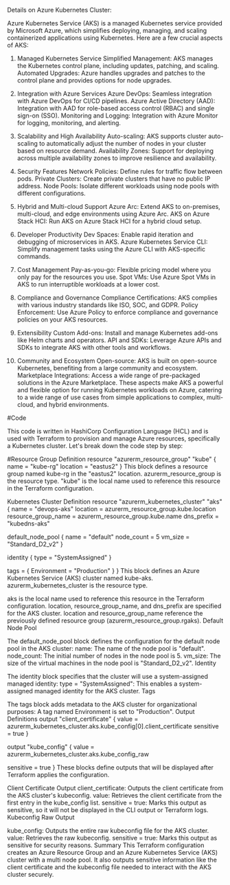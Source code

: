 Details on Azure Kubernetes Cluster:

Azure Kubernetes Service (AKS) is a managed Kubernetes service provided by Microsoft Azure, which simplifies deploying, managing, and scaling containerized applications using Kubernetes. Here are a few crucial aspects of AKS:

1. Managed Kubernetes Service
Simplified Management: AKS manages the Kubernetes control plane, including updates, patching, and scaling.
Automated Upgrades: Azure handles upgrades and patches to the control plane and provides options for node upgrades.

2. Integration with Azure Services
Azure DevOps: Seamless integration with Azure DevOps for CI/CD pipelines.
Azure Active Directory (AAD): Integration with AAD for role-based access control (RBAC) and single sign-on (SSO).
Monitoring and Logging: Integration with Azure Monitor for logging, monitoring, and alerting.

3. Scalability and High Availability
Auto-scaling: AKS supports cluster auto-scaling to automatically adjust the number of nodes in your cluster based on resource demand.
Availability Zones: Support for deploying across multiple availability zones to improve resilience and availability.

4. Security Features
Network Policies: Define rules for traffic flow between pods.
Private Clusters: Create private clusters that have no public IP address.
Node Pools: Isolate different workloads using node pools with different configurations.

5. Hybrid and Multi-cloud Support
Azure Arc: Extend AKS to on-premises, multi-cloud, and edge environments using Azure Arc.
AKS on Azure Stack HCI: Run AKS on Azure Stack HCI for a hybrid cloud setup.

6. Developer Productivity
Dev Spaces: Enable rapid iteration and debugging of microservices in AKS.
Azure Kubernetes Service CLI: Simplify management tasks using the Azure CLI with AKS-specific commands.

7. Cost Management
Pay-as-you-go: Flexible pricing model where you only pay for the resources you use.
Spot VMs: Use Azure Spot VMs in AKS to run interruptible workloads at a lower cost.

8. Compliance and Governance
Compliance Certifications: AKS complies with various industry standards like ISO, SOC, and GDPR.
Policy Enforcement: Use Azure Policy to enforce compliance and governance policies on your AKS resources.

9. Extensibility
Custom Add-ons: Install and manage Kubernetes add-ons like Helm charts and operators.
API and SDKs: Leverage Azure APIs and SDKs to integrate AKS with other tools and workflows.

10. Community and Ecosystem
Open-source: AKS is built on open-source Kubernetes, benefiting from a large community and ecosystem.
Marketplace Integrations: Access a wide range of pre-packaged solutions in the Azure Marketplace.
These aspects make AKS a powerful and flexible option for running Kubernetes workloads on Azure, catering to a wide range of use cases from simple applications to complex, multi-cloud, and hybrid environments.



#Code

This code is written in HashiCorp Configuration Language (HCL) and is used with Terraform to provision and manage Azure resources, specifically a Kubernetes cluster. Let's break down the code step by step:

#Resource Group Definition
resource "azurerm_resource_group" "kube" {
  name     = "kube-rg"
  location = "eastus2"
}
This block defines a resource group named kube-rg in the "eastus2" location.
azurerm_resource_group is the resource type.
"kube" is the local name used to reference this resource in the Terraform configuration.

Kubernetes Cluster Definition
resource "azurerm_kubernetes_cluster" "aks" {
  name                = "devops-aks"
  location            = azurerm_resource_group.kube.location
  resource_group_name = azurerm_resource_group.kube.name
  dns_prefix          = "kubedns-aks"

  default_node_pool {
    name       = "default"
    node_count = 5
    vm_size    = "Standard_D2_v2"
  }

  identity {
    type = "SystemAssigned"
  }

  tags = {
    Environment = "Production"
  }
}
This block defines an Azure Kubernetes Service (AKS) cluster named kube-aks.
azurerm_kubernetes_cluster is the resource type.

aks is the local name used to reference this resource in the Terraform configuration.
location, resource_group_name, and dns_prefix are specified for the AKS cluster.
location and resource_group_name reference the previously defined resource group (azurerm_resource_group.rgaks).
Default Node Pool

The default_node_pool block defines the configuration for the default node pool in the AKS cluster:
name: The name of the node pool is "default".
node_count: The initial number of nodes in the node pool is 5.
vm_size: The size of the virtual machines in the node pool is "Standard_D2_v2".
Identity

The identity block specifies that the cluster will use a system-assigned managed identity:
type = "SystemAssigned": This enables a system-assigned managed identity for the AKS cluster.
Tags

The tags block adds metadata to the AKS cluster for organizational purposes:
A tag named Environment is set to "Production".
Output Definitions
output "client_certificate" {
  value     = azurerm_kubernetes_cluster.aks.kube_config[0].client_certificate
  sensitive = true
}

output "kube_config" {
  value = azurerm_kubernetes_cluster.aks.kube_config_raw

  sensitive = true
}
These blocks define outputs that will be displayed after Terraform applies the configuration.

Client Certificate Output
client_certificate: Outputs the client certificate from the AKS cluster's kubeconfig.
value: Retrieves the client certificate from the first entry in the kube_config list.
sensitive = true: Marks this output as sensitive, so it will not be displayed in the CLI output or Terraform logs.
Kubeconfig Raw Output

kube_config: Outputs the entire raw kubeconfig file for the AKS cluster.
value: Retrieves the raw kubeconfig.
sensitive = true: Marks this output as sensitive for security reasons.
Summary
This Terraform configuration creates an Azure Resource Group and an Azure Kubernetes Service (AKS) cluster with a multi node pool. It also outputs sensitive information like the client certificate and the kubeconfig file needed to interact with the AKS cluster securely.











